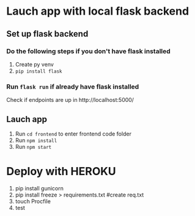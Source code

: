# Lauch app with local flask backend
## Set up flask backend
### Do the following steps if you don't have flask installed
1. Create py venv
2. `pip install flask`

### Run `flask run` if already have flask installed
Check if endpoints are up in http://localhost:5000/

## Lauch app
1. Run `cd frontend` to enter frontend code folder
2. Run `npm install`
3. Run `npm start`

# Deploy with HEROKU
1. pip install gunicorn
2. pip install freeze > requirements.txt #create req.txt
3. touch Procfile
4. test
